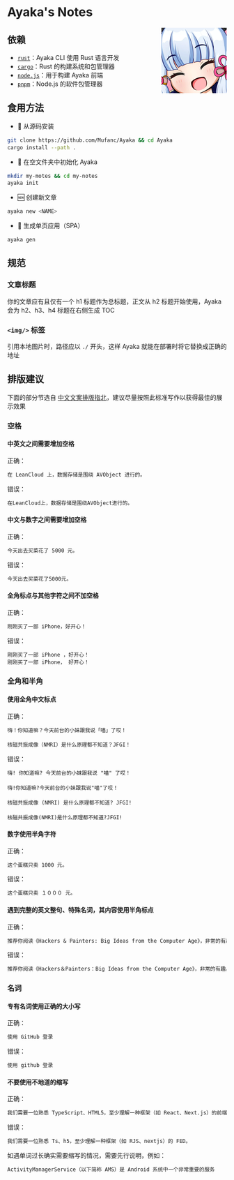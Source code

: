 # Ayaka's Notes

<img src="images/150px-Ayayaka.png" align="right" alt="Ayayaka"/>

## 依赖

* [`rust`](https://www.rust-lang.org/)：Ayaka CLI 使用 Rust 语言开发
* [`cargo`](https://crates.io/)：Rust 的构建系统和包管理器
* [`node.js`](https://nodejs.org/)：用于构建 Ayaka 前端
* [`pnpm`](https://pnpm.io/)：Node.js 的软件包管理器

## 食用方法

* 🔨 从源码安装

```bash
git clone https://github.com/Mufanc/Ayaka && cd Ayaka
cargo install --path .
```

* 🎉 在空文件夹中初始化 Ayaka

```bash
mkdir my-motes && cd my-notes
ayaka init
```

* 🆕 创建新文章

```bash
ayaka new <NAME>
```

* 🚀 生成单页应用（SPA）

```bash
ayaka gen
```

## 规范

### 文章标题

你的文章应有且仅有一个 h1 标题作为总标题，正文从 h2 标题开始使用，Ayaka 会为 h2、h3、h4 标题在右侧生成 TOC

### `<img/>` 标签

引用本地图片时，路径应以 `./` 开头，这样 Ayaka 就能在部署时将它替换成正确的地址

## 排版建议

下面的部分节选自 [中文文案排版指北](https://github.com/sparanoid/chinese-copywriting-guidelines/blob/master/README.zh-Hans.md)，建议尽量按照此标准写作以获得最佳的展示效果

### 空格

#### 中英文之间需要增加空格

正确：

```markdown
在 LeanCloud 上，数据存储是围绕 AVObject 进行的。
```

错误：

```markdown
在LeanCloud上，数据存储是围绕AVObject进行的。
```

#### 中文与数字之间需要增加空格

正确：

```markdown
今天出去买菜花了 5000 元。
```

错误：

```markdown
今天出去买菜花了5000元。
```

#### 全角标点与其他字符之间不加空格

正确：

```markdown
刚刚买了一部 iPhone，好开心！
```

错误：

```markdown
刚刚买了一部 iPhone ，好开心！
刚刚买了一部 iPhone， 好开心！
```

### 全角和半角

#### 使用全角中文标点

正确：

```markdown
嗨！你知道嘛？今天前台的小妹跟我说「喵」了哎！

核磁共振成像（NMRI）是什么原理都不知道？JFGI！
```

错误：

```markdown
嗨! 你知道嘛? 今天前台的小妹跟我说 "喵" 了哎！

嗨!你知道嘛?今天前台的小妹跟我说"喵"了哎！

核磁共振成像 (NMRI) 是什么原理都不知道? JFGI!

核磁共振成像(NMRI)是什么原理都不知道?JFGI!
```

#### 数字使用半角字符

正确：

```markdown
这个蛋糕只卖 1000 元。
```

错误：

```markdown
这个蛋糕只卖 １０００ 元。
```

#### 遇到完整的英文整句、特殊名词，其内容使用半角标点

正确：

```markdown
推荐你阅读《Hackers & Painters: Big Ideas from the Computer Age》，非常的有趣。
```

错误：

```markdown
推荐你阅读《Hackers＆Painters：Big Ideas from the Computer Age》，非常的有趣。
```

### 名词

#### 专有名词使用正确的大小写

正确：

```markdown
使用 GitHub 登录
```

错误：

```markdown
使用 github 登录
```

#### 不要使用不地道的缩写

正确：

```markdown
我们需要一位熟悉 TypeScript、HTML5，至少理解一种框架（如 React、Next.js）的前端开发者。
```

错误：

```markdown
我们需要一位熟悉 Ts、h5，至少理解一种框架（如 RJS、nextjs）的 FED。
```

如遇单词过长确实需要缩写的情况，需要先行说明，例如：

```markdown
ActivityManagerService（以下简称 AMS）是 Android 系统中一个非常重要的服务
```
